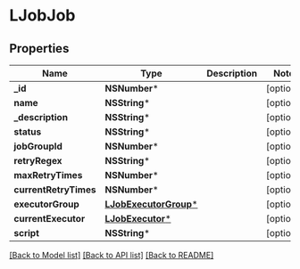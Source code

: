 # LJobJob

## Properties
Name | Type | Description | Notes
------------ | ------------- | ------------- | -------------
**_id** | **NSNumber*** |  | [optional] 
**name** | **NSString*** |  | [optional] 
**_description** | **NSString*** |  | [optional] 
**status** | **NSString*** |  | [optional] 
**jobGroupId** | **NSNumber*** |  | [optional] 
**retryRegex** | **NSString*** |  | [optional] 
**maxRetryTimes** | **NSNumber*** |  | [optional] 
**currentRetryTimes** | **NSNumber*** |  | [optional] 
**executorGroup** | [**LJobExecutorGroup***](LJobExecutorGroup.md) |  | [optional] 
**currentExecutor** | [**LJobExecutor***](LJobExecutor.md) |  | [optional] 
**script** | **NSString*** |  | [optional] 

[[Back to Model list]](../README.md#documentation-for-models) [[Back to API list]](../README.md#documentation-for-api-endpoints) [[Back to README]](../README.md)



